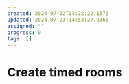 ```yaml
---
created: 2024-07-22T04:22:22.137Z
updated: 2024-07-23T14:53:27.936Z
assigned: ""
progress: 0
tags: []
---
```


# Create timed rooms
